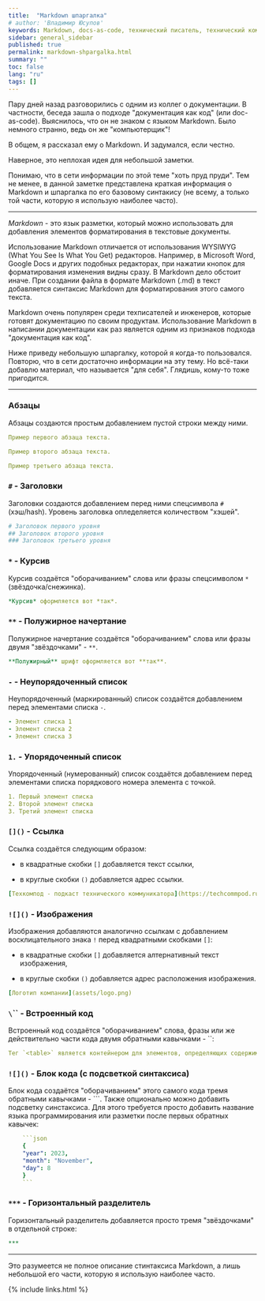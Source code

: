 ```yaml
---
title:  "Markdown шпаргалка"
# author: 'Владимир Юсупов'
keywords: Markdown, docs-as-code, технический писатель, технический коммуникатор, подкаст технического коммуникатора, техкомпод, техническая коммуникация
sidebar: general_sidebar
published: true
permalink: markdown-shpargalka.html
summary: ""
toc: false
lang: "ru"
tags: []
---
```


Пару дней назад разговорились с одним из коллег о документации. В частности, беседа зашла о подходе "документация как код" (или doc-as-code). Выяснилось, что он не знаком с языком Markdown. Было немного странно, ведь он же "компьютерщик"! 

В общем, я рассказал ему о Markdown. И задумался, если честно.

Наверное, это неплохая идея для небольшой заметки.

Понимаю, что в сети информации по этой теме "хоть пруд пруди". Тем не менее, в данной заметке представлена краткая информация о Markdown и шпаргалка по его базовому синтакису (не всему, а только той части, которую я использую наиболее часто). 

***

*Markdown* - это язык разметки, который можно использовать для добавления элементов форматирования в текстовые документы.

Использование Markdown отличается от использования WYSIWYG (What You See Is What You Get) редакторов. Например, в Microsoft Word, Google Docs и других подобных редакторах, при нажатии кнопок для форматирования изменения видны сразу. В Markdown дело обстоит иначе. При создании файла в формате Markdown (.md) в текст добавляется синтаксис Markdown для форматирования этого самого текста.

Markdown очень популярен среди техписателей и инженеров, которые готовят документацию по своим продуктам. Использование Markdown в написании документации как раз является одним из признаков подхода "документация как код".

Ниже приведу небольшую шпаргалку, которой я когда-то пользовался. Повторю, что в сети достаточно информации на эту тему. Но всё-таки добавлю материал, что называется "для себя". Глядишь, кому-то тоже пригодится.

***

### Абзацы

Абзацы создаются простым добавлением пустой строки между ними.

```yml
Пример первого абзаца текста.

Пример второго абзаца текста.

Пример третьего абзаца текста.
```

### `#` - Заголовки

Заголовки создаются добавлением перед ними спецсимвола `#` (хэш/hash). Уровень заголовка опледеляется количеством "хэшей".

```yml
# Заголовок первого уровня
## Заголовок второго уровня
### Заголовок третьего уровня
```

### `*` - Курсив

Курсив создаётся "оборачиванием" слова или фразы спецсимволом `*` (звёздочка/снежинка). 

```yml
*Курсив* оформляется вот *так*.
```

### `**` - Полужирное начертание

Полужирное начертание создаётся "оборачиванием" слова или фразы двумя "звёздочками" - `**`. 

```yml
**Полужирный** шрифт оформляется вот **так**.
```

### `-` - Неупорядоченный список

Неупорядоченный (маркированный) список создаётся добавлением перед элементами списка `-`.

```yml
- Элемент списка 1
- Элемент списка 2
- Элемент списка 3
```

### `1.` - Упорядоченный список

Упорядоченный (нумерованный) список создаётся добавлением перед элементами списка порядкового номера элемента с точкой.

```yml
1. Первый элемент списка
2. Второй элемент списка
3. Третий элемент списка
```

### `[]()` -  Cсылка

Cсылка создаётся следующим образом: 

- в квадратные скобки `[]` добавляется текст ссылки,

- в круглые скобки `()` добавляется адрес ссылки.

```yml
[Техкомпод - подкаст технического коммуникатора](https://techcommpod.ru/)
```

### `![]()` -  Изображения

Изображения добавляются аналогично ссылкам с добавлением восклицательного знака `!` перед квадратными скобками `[]`: 

- в квадратные скобки `[]` добавляется алтернативный текст изображения,

- в круглые скобки `()` добавляется адрес расположения изображения.

```yml
[Логотип компании](assets/logo.png)
```
### `\`\`` -  Встроенный код

Встроенный код создаётся "оборачиванием" слова, фразы или же действительно части кода двумя обратными кавычками - ``: 

```yml
Тег `<table>` является контейнером для элементов, определяющих содержимое таблицы.
```

### `![]()` -  Блок кода (с подсветкой синтаксиса)

Блок кода создаётся "оборачиванием" этого самого кода тремя обратными кавычками - ```. Также опционально можно добавить подсветку синстаксиса. Для этого требуется просто добавить название языка программирования или разметки после первых обратных кавычек: 

```yml
    ```json
    {
    "year": 2023,
    "month": "November",
    "day": 8
    }
    ```
```
### `***` -  Горизонтальный разделитель

Горизонтальный разделитель добавляется просто тремя "звёздочками" в отдельной строке: 

```yml
***
```

***

Это разумеется не полное описание стинтаксиса Markdown, а лишь небольшой его части, которую я использую наиболее часто.  

{% include links.html %}
